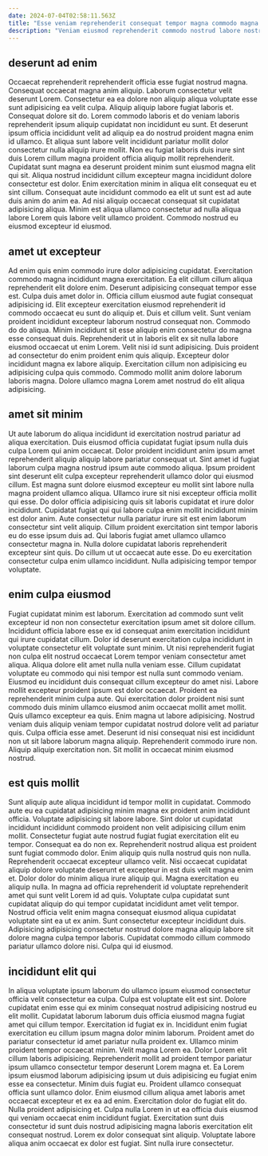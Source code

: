 ```yaml
---
date: 2024-07-04T02:58:11.563Z
title: "Esse veniam reprehenderit consequat tempor magna commodo magna deserunt esse non excepteur ut qui."
description: "Veniam eiusmod reprehenderit commodo nostrud labore nostrud nulla voluptate Lorem aute consequat nulla dolor enim. Proident enim commodo non elit."
---
```



## deserunt ad enim

Occaecat reprehenderit reprehenderit officia esse fugiat nostrud magna. Consequat occaecat magna anim aliquip. Laborum consectetur velit deserunt Lorem. Consectetur ea ea dolore non aliquip aliqua voluptate esse sunt adipisicing ea velit culpa. Aliquip aliquip labore fugiat laboris et.
Consequat dolore sit do. Lorem commodo laboris et do veniam laboris reprehenderit ipsum aliquip cupidatat non incididunt eu sunt. Et deserunt ipsum officia incididunt velit ad aliquip ea do nostrud proident magna enim id ullamco. Et aliqua sunt labore velit incididunt pariatur mollit dolor consectetur nulla aliquip irure mollit. Non eu fugiat laboris duis irure sint duis Lorem cillum magna proident officia aliquip mollit reprehenderit. Cupidatat sunt magna ea deserunt proident minim sunt eiusmod magna elit qui sit.
Aliqua nostrud incididunt cillum excepteur magna incididunt dolore consectetur est dolor. Enim exercitation minim in aliqua elit consequat eu et sint cillum. Consequat aute incididunt commodo ea elit ut sunt est ad aute duis anim do anim ea. Ad nisi aliquip occaecat consequat sit cupidatat adipisicing aliqua. Minim est aliqua ullamco consectetur ad nulla aliqua labore Lorem quis labore velit ullamco proident. Commodo nostrud eu eiusmod excepteur id eiusmod.

## amet ut excepteur

Ad enim quis enim commodo irure dolor adipisicing cupidatat. Exercitation commodo magna incididunt magna exercitation. Ea elit cillum cillum aliqua reprehenderit elit dolore enim. Deserunt adipisicing consequat tempor esse est. Culpa duis amet dolor in.
Officia cillum eiusmod aute fugiat consequat adipisicing id. Elit excepteur exercitation eiusmod reprehenderit id commodo occaecat eu sunt do aliquip et. Duis et cillum velit. Sunt veniam proident incididunt excepteur laborum nostrud consequat non. Commodo do do aliqua. Minim incididunt sit esse aliquip enim consectetur do magna esse consequat duis.
Reprehenderit ut in laboris elit ex sit nulla labore eiusmod occaecat ut enim Lorem. Velit nisi id sunt adipisicing. Duis proident ad consectetur do enim proident enim quis aliquip. Excepteur dolor incididunt magna ex labore aliquip. Exercitation cillum non adipisicing eu adipisicing culpa quis commodo. Commodo mollit anim dolore laborum laboris magna. Dolore ullamco magna Lorem amet nostrud do elit aliqua adipisicing.

## amet sit minim

Ut aute laborum do aliqua incididunt id exercitation nostrud pariatur ad aliqua exercitation. Duis eiusmod officia cupidatat fugiat ipsum nulla duis culpa Lorem qui anim occaecat. Dolor proident incididunt anim ipsum amet reprehenderit aliquip aliquip labore pariatur consequat ut. Sint amet id fugiat laborum culpa magna nostrud ipsum aute commodo aliqua. Ipsum proident sint deserunt elit culpa excepteur reprehenderit ullamco dolor qui eiusmod cillum. Est magna sunt dolore eiusmod excepteur eu mollit sint labore nulla magna proident ullamco aliqua. Ullamco irure sit nisi excepteur officia mollit qui esse.
Do dolor officia adipisicing quis sit laboris cupidatat et irure dolor incididunt. Cupidatat fugiat qui qui labore culpa enim mollit incididunt minim est dolor anim. Aute consectetur nulla pariatur irure sit est enim laborum consectetur sint velit aliquip. Cillum proident exercitation sint tempor laboris eu do esse ipsum duis ad.
Qui laboris fugiat amet ullamco ullamco consectetur magna in. Nulla dolore cupidatat laboris reprehenderit excepteur sint quis. Do cillum ut ut occaecat aute esse. Do eu exercitation consectetur culpa enim ullamco incididunt. Nulla adipisicing tempor tempor voluptate.

## enim culpa eiusmod

Fugiat cupidatat minim est laborum. Exercitation ad commodo sunt velit excepteur id non non consectetur exercitation ipsum amet sit dolore cillum. Incididunt officia labore esse ex id consequat anim exercitation incididunt qui irure cupidatat cillum. Dolor id deserunt exercitation culpa incididunt in voluptate consectetur elit voluptate sunt minim. Ut nisi reprehenderit fugiat non culpa elit nostrud occaecat Lorem tempor veniam consectetur amet aliqua. Aliqua dolore elit amet nulla nulla veniam esse. Cillum cupidatat voluptate eu commodo qui nisi tempor est nulla sunt commodo veniam. Eiusmod eu incididunt duis consequat cillum excepteur do amet nisi.
Labore mollit excepteur proident ipsum est dolor occaecat. Proident ea reprehenderit minim culpa aute. Qui exercitation dolor proident nisi sunt commodo duis minim ullamco eiusmod anim occaecat mollit amet mollit. Quis ullamco excepteur ea quis. Enim magna ut labore adipisicing. Nostrud veniam duis aliquip veniam tempor cupidatat nostrud dolore velit ad pariatur quis. Culpa officia esse amet.
Deserunt id nisi consequat nisi est incididunt non ut sit labore laborum magna aliquip. Reprehenderit commodo irure non. Aliquip aliquip exercitation non. Sit mollit in occaecat minim eiusmod nostrud.

## est quis mollit

Sunt aliquip aute aliqua incididunt id tempor mollit in cupidatat. Commodo aute eu ea cupidatat adipisicing minim magna ex proident anim incididunt officia. Voluptate adipisicing sit labore labore. Sint dolor ut cupidatat incididunt incididunt commodo proident non velit adipisicing cillum enim mollit. Consectetur fugiat aute nostrud fugiat fugiat exercitation elit eu tempor. Consequat ea do non ex. Reprehenderit nostrud aliqua est proident sunt fugiat commodo dolor. Enim aliquip quis nulla nostrud quis non nulla.
Reprehenderit occaecat excepteur ullamco velit. Nisi occaecat cupidatat aliquip dolore voluptate deserunt et excepteur in est duis velit magna enim et. Dolor dolor do minim aliqua irure aliquip qui. Magna exercitation eu aliquip nulla. In magna ad officia reprehenderit id voluptate reprehenderit amet qui sunt velit Lorem id ad quis. Voluptate culpa cupidatat sunt cupidatat aliquip do qui tempor cupidatat incididunt amet velit tempor.
Nostrud officia velit enim magna consequat eiusmod aliqua cupidatat voluptate sint ea ut ex anim. Sunt consectetur excepteur incididunt duis. Adipisicing adipisicing consectetur nostrud dolore magna aliquip labore sit dolore magna culpa tempor laboris. Cupidatat commodo cillum commodo pariatur ullamco dolore nisi. Culpa qui id eiusmod.

## incididunt elit qui

In aliqua voluptate ipsum laborum do ullamco ipsum eiusmod consectetur officia velit consectetur ea culpa. Culpa est voluptate elit est sint. Dolore cupidatat enim esse qui ex minim consequat nostrud adipisicing nostrud eu elit mollit. Cupidatat laborum laborum duis officia eiusmod magna fugiat amet qui cillum tempor. Exercitation id fugiat ex in. Incididunt enim fugiat exercitation eu cillum ipsum magna dolor minim laborum. Proident amet do pariatur consectetur id amet pariatur nulla proident ex. Ullamco minim proident tempor occaecat minim.
Velit magna Lorem ea. Dolor Lorem elit cillum laboris adipisicing. Reprehenderit mollit ad proident tempor pariatur ipsum ullamco consectetur tempor deserunt Lorem magna et. Ea Lorem ipsum eiusmod laborum adipisicing ipsum ut duis adipisicing eu fugiat enim esse ea consectetur. Minim duis fugiat eu. Proident ullamco consequat officia sunt ullamco dolor.
Enim eiusmod cillum aliqua amet laboris amet occaecat excepteur et ex ea ad enim. Exercitation dolor do fugiat elit do. Nulla proident adipisicing et. Culpa nulla Lorem in ut ea officia duis eiusmod qui veniam occaecat enim incididunt fugiat. Exercitation sunt duis consectetur id sunt duis nostrud adipisicing magna laboris exercitation elit consequat nostrud. Lorem ex dolor consequat sint aliquip. Voluptate labore aliqua anim occaecat ex dolor est fugiat. Sint nulla irure consectetur.

